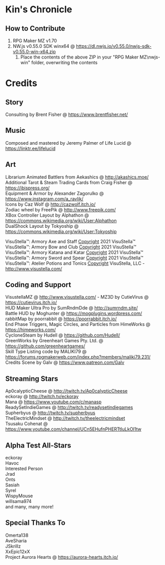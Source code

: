 # Kin's Chronicle

## How to Contribute
1. RPG Maker MZ v1.70  
1. NW.js v0.55.0 SDK winx64 @ https://dl.nwjs.io/v0.55.0/nwjs-sdk-v0.55.0-win-x64.zip  
   1. Place the contents of the above ZIP in your "RPG Maker MZ\nwjs-win" folder, overwriting the contents

# Credits
## Story
Consulting by Brent Fisher @ https://www.brentfisher.net/

## Music
Composed and mastered by Jeremy Palmer of Life Lucid @ https://linktr.ee/lifelucid

## Art
Librarium Animated Battlers from Aekashics @ http://akashics.moe/  
Additional Tarot & Steam Trading Cards from Craig Fisher @ https://ibispress.org/  
Equipment & Armor by Alexander Zagorulko @ https://www.instagram.com/a_ravlik/  
Icons by Caz Wolf @ http://cazwolf.itch.io/  
Zodiac wheel by FreePik @ http://www.freepik.com/  
XBox Controller Layout by Alphathon @ https://commons.wikimedia.org/wiki/User:Alphathon  
DualShock Layout by Tokyoship @ https://commons.wikimedia.org/wiki/User:Tokyoship  

VisuStella™: Armory Axe and Staff [Copyright](C) 2021 VisuStella™  
VisuStella™: Armory Bow and Club [Copyright](C) 2021 VisuStella™  
VisuStella™: Armory Katana and Katar [Copyright](C) 2021 VisuStella™  
VisuStella™: Armory Sword and Spear [Copyright](C) 2021 VisuStella™  
VisuStella™: Atelier Potions and Tonics [Copyright](C) VisuStella, LLC    - 
http://www.visustella.com/  

## Coding and Support
VisustellaMZ @ http://www.visustella.com/    - 
MZ3D by CutieVirus @ https://cutievirus.itch.io/  
HUD Maker Ultra Pro by SumRndmDde @ http://sumrndm.site/  
Battle HUD by Moghunter @ https://mogplugins.wordpress.com/  
rabbitMap by poorrabbit @ https://poorrabbit.itch.io/  
End Phase Triggers, Magic Circles, and Particles from HimeWorks @ https://himeworks.com/  
CycloneSteam by Hudell @ https://github.com/Hudell/  
GreenWorks by Greenheart Games Pty. Ltd. @ https://github.com/greenheartgames/  
Skill Type Listing code by MALIKI79 @ https://forums.rpgmakerweb.com/index.php?members/maliki79.231/  
Credits Scene by Galv @ https://www.patreon.com/Galv  

## Streaming Stars
Ap0calypticCheese @ http://twitch.tv/Ap0calypticCheese  
eckoray @ http://twitch.tv/eckoray  
Mana @ https://www.youtube.com/c/manasp  
ReadySetIndieGames @ http://twitch.tv/readysetindiegames  
Supherbyus @ http://twitch.tv/supherbyus  
TheElectricMindset @ http://twitch.tv/theelectricmindset  
Tsusaku Cohenat @ https://www.youtube.com/channel/UCn5EHufnPHERTtIuLkOl1tw  

## Alpha Test All-Stars
eckoray  
Havoc  
Interested Person  
Jrad  
Onts  
Sasiah  
Syrel  
WispyMouse  
willsama974  
and many, many more!

## Special Thanks To
Omerta138  
AveSharia  
JSkrillz  
XxEpic12xX  
Project Aurora Hearts @ https://aurora-hearts.itch.io/
